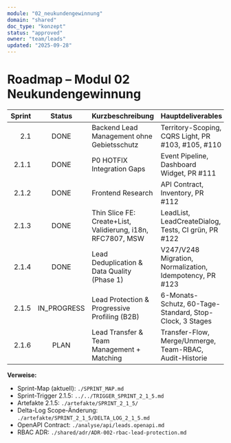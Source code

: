 ```yaml
---
module: "02_neukundengewinnung"
domain: "shared"
doc_type: "konzept"
status: "approved"
owner: "team/leads"
updated: "2025-09-28"
---
```


# Roadmap – Modul 02 Neukundengewinnung

| Sprint | Status | Kurzbeschreibung                                                   | Hauptdeliverables                                      |
|-------:|:------:|--------------------------------------------------------------------|--------------------------------------------------------|
| 2.1    | DONE   | Backend Lead Management ohne Gebietsschutz                        | Territory-Scoping, CQRS Light, PR #103, #105, #110     |
| 2.1.1  | DONE   | P0 HOTFIX Integration Gaps                                        | Event Pipeline, Dashboard Widget, PR #111              |
| 2.1.2  | DONE   | Frontend Research                                                 | API Contract, Inventory, PR #112                       |
| 2.1.3  | DONE   | Thin Slice FE: Create+List, Validierung, i18n, RFC7807, MSW       | LeadList, LeadCreateDialog, Tests, CI grün, PR #122    |
| 2.1.4  | DONE   | Lead Deduplication & Data Quality (Phase 1)                       | V247/V248 Migration, Normalization, Idempotency, PR #123 |
| 2.1.5  | IN_PROGRESS | Lead Protection & Progressive Profiling (B2B)                 | 6-Monats-Schutz, 60-Tage-Standard, Stop-Clock, 3 Stages |
| 2.1.6  | PLAN   | Lead Transfer & Team Management + Matching                        | Transfer-Flow, Merge/Unmerge, Team-RBAC, Audit-Historie |

**Verweise:**
- Sprint-Map (aktuell): `./SPRINT_MAP.md`
- Sprint-Trigger 2.1.5: `../../TRIGGER_SPRINT_2_1_5.md`
- Artefakte 2.1.5: `./artefakte/SPRINT_2_1_5/`
- Delta-Log Scope-Änderung: `./artefakte/SPRINT_2_1_5/DELTA_LOG_2_1_5.md`
- OpenAPI Contract: `./analyse/api/leads.openapi.md`
- RBAC ADR: `./shared/adr/ADR-002-rbac-lead-protection.md`